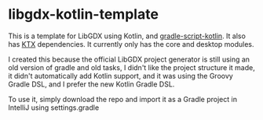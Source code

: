 # libgdx-kotlin-template

This is a template for LibGDX using Kotlin,  and [gradle-script-kotlin](https://github.com/gradle/gradle-script-kotlin). It also has [KTX](https://github.com/libktx/ktx) dependencies. It currently only has the core and desktop modules. 

I created this because the official LibGDX project generator is still using an old version of gradle and old tasks, I didn't like the project structure it made, it didn't automatically add Kotlin support, and it was using the Groovy Gradle DSL, and I prefer the new Kotlin Gradle DSL.

To use it, simply download the repo and import it as a Gradle project in IntelliJ using settings.gradle